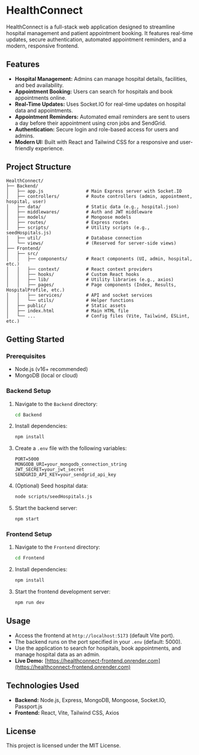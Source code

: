 # HealthConnect

HealthConnect is a full-stack web application designed to streamline hospital management and patient appointment booking. It features real-time updates, secure authentication, automated appointment reminders, and a modern, responsive frontend.

## Features

- **Hospital Management:** Admins can manage hospital details, facilities, and bed availability.
- **Appointment Booking:** Users can search for hospitals and book appointments online.
- **Real-Time Updates:** Uses Socket.IO for real-time updates on hospital data and appointments.
- **Appointment Reminders:** Automated email reminders are sent to users a day before their appointment using cron jobs and SendGrid.
- **Authentication:** Secure login and role-based access for users and admins.
- **Modern UI:** Built with React and Tailwind CSS for a responsive and user-friendly experience.

## Project Structure

```
HealthConnect/
├── Backend/
│   ├── app.js                # Main Express server with Socket.IO
│   ├── controllers/          # Route controllers (admin, appointment, hospital, user)
│   ├── data/                 # Static data (e.g., hospital.json)
│   ├── middlewares/          # Auth and JWT middleware
│   ├── models/               # Mongoose models
│   ├── routes/               # Express routes
│   ├── scripts/              # Utility scripts (e.g., seedHospitals.js)
│   ├── util/                 # Database connection
│   └── views/                # (Reserved for server-side views)
├── Frontend/
│   ├── src/
│   │   ├── components/       # React components (UI, admin, hospital, etc.)
│   │   ├── context/          # React context providers
│   │   ├── hooks/            # Custom React hooks
│   │   ├── lib/              # Utility libraries (e.g., axios)
│   │   ├── pages/            # Page components (Index, Results, HospitalProfile, etc.)
│   │   ├── services/         # API and socket services
│   │   └── utils/            # Helper functions
│   ├── public/               # Static assets
│   ├── index.html            # Main HTML file
│   └── ...                   # Config files (Vite, Tailwind, ESLint, etc.)
```

## Getting Started

### Prerequisites
- Node.js (v16+ recommended)
- MongoDB (local or cloud)

### Backend Setup
1. Navigate to the `Backend` directory:
   ```sh
   cd Backend
   ```
2. Install dependencies:
   ```sh
   npm install
   ```
3. Create a `.env` file with the following variables:
   ```env
   PORT=5000
   MONGODB_URI=your_mongodb_connection_string
   JWT_SECRET=your_jwt_secret
   SENDGRID_API_KEY=your_sendgrid_api_key
   ```
4. (Optional) Seed hospital data:
   ```sh
   node scripts/seedHospitals.js
   ```
5. Start the backend server:
   ```sh
   npm start
   ```

### Frontend Setup
1. Navigate to the `Frontend` directory:
   ```sh
   cd Frontend
   ```
2. Install dependencies:
   ```sh
   npm install
   ```
3. Start the frontend development server:
   ```sh
   npm run dev
   ```

## Usage
- Access the frontend at `http://localhost:5173` (default Vite port).
- The backend runs on the port specified in your `.env` (default: 5000).
- Use the application to search for hospitals, book appointments, and manage hospital data as an admin.
- **Live Demo:** [https://healthconnect-frontend.onrender.com](https://healthconnect-frontend.onrender.com)

## Technologies Used
- **Backend:** Node.js, Express, MongoDB, Mongoose, Socket.IO, Passport.js
- **Frontend:** React, Vite, Tailwind CSS, Axios

## License
This project is licensed under the MIT License.
